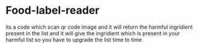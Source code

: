 # Food-label-reader
its a code which scan qr code image and it will return the harmful ingridient present in the list and it will give the ingridient which is present in your harmful list so you have to upgrade the list time to time 

